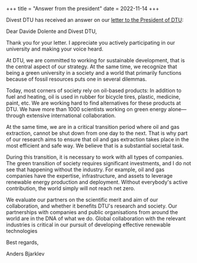 +++
title = "Answer from the president"
date = 2022-11-14
+++

Divest DTU has received an answer on our [letter to the President of DTU](/posts/letter-to-the-president):

Dear Davide Dolente and Divest DTU,

Thank you for your letter. I appreciate you actively participating in our university and making your voice heard.

At DTU, we are committed to working for sustainable development, that is the central aspect of our strategy. At the same time, we recognize that being a green university in a society and a world that primarily functions because of fossil resources puts one in several dilemmas.

Today, most corners of society rely on oil-based products: In addition to fuel and heating, oil is used in rubber for bicycle tires, plastic, medicine, paint, etc. We are working hard to find alternatives for these products at DTU. We have more than 1000 scientists working on green energy alone—through extensive international collaboration.

At the same time, we are in a critical transition period where oil and gas extraction, cannot be shut down from one day to the next. That is why part of our research aims to ensure that oil and gas extraction takes place in the most efficient and safe way. We believe that is a substantial societal task.

During this transition, it is necessary to work with all types of companies. The green transition of society requires significant investments, and I do not see that happening without the industry. For example, oil and gas companies have the expertise, infrastructure, and assets to leverage renewable energy production and deployment. Without everybody's active contribution, the world simply will not reach net zero.

We evaluate our partners on the scientific merit and aim of our collaboration, and whether it benefits DTU's research and society. Our partnerships with companies and public organisations from around the world are in the DNA of what we do. Global collaboration with the relevant industries is critical in our pursuit of developing effective renewable technologies

Best regards,

Anders Bjarklev